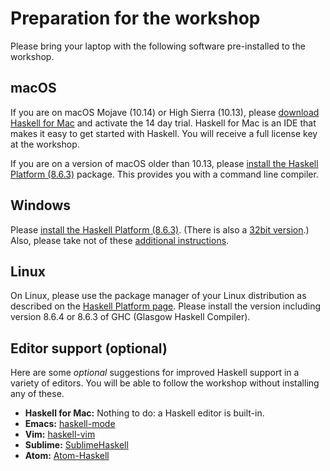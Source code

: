 # Preparation for the workshop

Please bring your laptop with the following software pre-installed to the workshop.

## macOS

If you are on macOS Mojave (10.14) or High Sierra (10.13), please [download Haskell for Mac](http://download.haskellformac.com/) and activate the 14 day trial. Haskell for Mac is an IDE that makes it easy to get started with Haskell. You will receive a full license key at the workshop.

If you are on a version of macOS older than 10.13, please [install the Haskell Platform (8.6.3)](https://haskell.org/platform/download/8.6.3/Haskell%20Platform%208.6.3%20Core%2064bit-signed.pkg) package. This provides you with a command line compiler.

## Windows

Please [install the Haskell Platform (8.6.3)](https://haskell.org/platform/download/8.6.3/HaskellPlatform-8.6.3-core-x86_64-setup.exe). (There is also a [32bit version](https://haskell.org/platform/download/8.6.3/HaskellPlatform-8.6.3-core-i386-setup.exe).) Also, please take not of these [additional instructions](https://www.haskell.org/platform/#windows).

## Linux

On Linux, please use the package manager of your Linux distribution as described on the [Haskell Platform page](https://www.haskell.org/platform/#linux). Please install the version including version 8.6.4 or 8.6.3 of GHC (Glasgow Haskell Compiler).

## Editor support (optional)

Here are some *optional* suggestions for improved Haskell support in a variety of editors. You will be able to follow the workshop without installing any of these.

* **Haskell for Mac:** Nothing to do: a Haskell editor is built-in. 
* **Emacs:** [haskell-mode](http://haskell.github.io/haskell-mode/)
* **Vim:** [haskell-vim](https://github.com/neovimhaskell/haskell-vim)
* **Sublime:** [SublimeHaskell](https://packagecontrol.io/packages/SublimeHaskell)
* **Atom:** [Atom-Haskell](https://atom-haskell.github.io)
